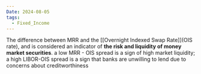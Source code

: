 ```yaml
---
Date: 2024-08-05
tags:
  - Fixed_Income
---
```

The difference between MRR and the [[Overnight Indexed Swap Rate]](OIS rate), and is considered an indicator of **the risk and liquidity of money market securities**.
a low MRR - OIS spread is a sign of high market liquidity;
a high LIBOR-OIS spread is a sign that banks are unwilling to lend due to concerns about creditworthiness